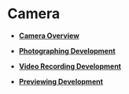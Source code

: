 # Camera<a name="EN-US_TOPIC_0000001111199462"></a>

-   **[Camera Overview](subsys-multimedia-camera-overview.md)**  

-   **[Photographing Development](subsys-multimedia-camera-photo-guide.md)**  

-   **[Video Recording Development](subsys-multimedia-camera-record-guide.md)**  

-   **[Previewing Development](subsys-multimedia-camera-preview-guide.md)**  


